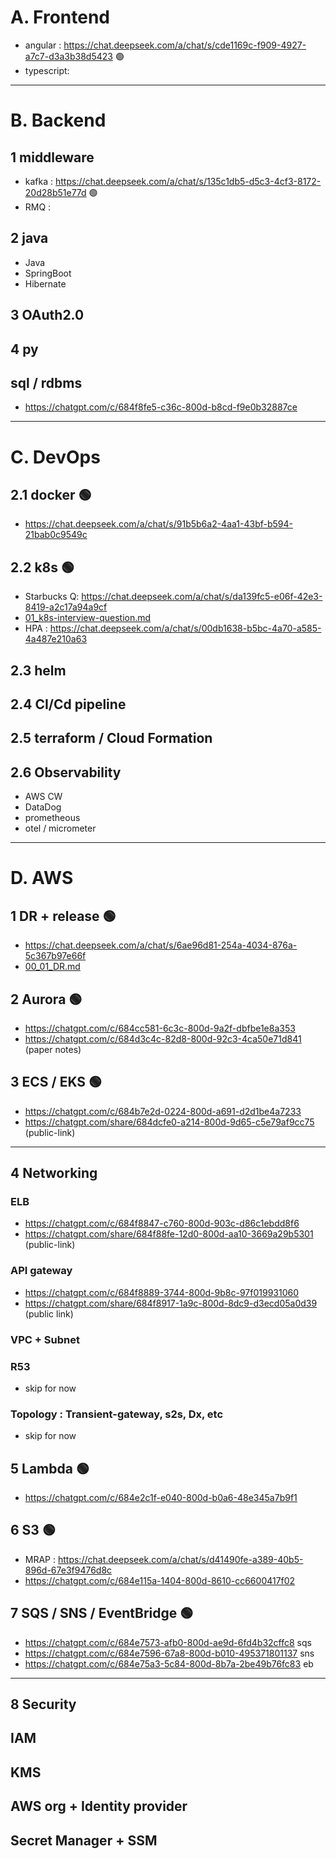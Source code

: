 # A. Frontend
- angular : https://chat.deepseek.com/a/chat/s/cde1169c-f909-4927-a7c7-d3a3b38d5423 :green_circle:
- typescript: 
---
# B. Backend
## 1 middleware
- kafka : https://chat.deepseek.com/a/chat/s/135c1db5-d5c3-4cf3-8172-20d28b51e77d  :green_circle:
- RMQ :

## 2 java
- Java
- SpringBoot
- Hibernate

## 3 OAuth2.0

## 4 py

## sql / rdbms
- https://chatgpt.com/c/684f8fe5-c36c-800d-b8cd-f9e0b32887ce

---
# C. DevOps
## 2.1 docker  :green_circle:
- https://chat.deepseek.com/a/chat/s/91b5b6a2-4aa1-43bf-b594-21bab0c9549c 
## 2.2 k8s :green_circle:
- Starbucks Q: https://chat.deepseek.com/a/chat/s/da139fc5-e06f-42e3-8419-a2c17a94a9cf
- [01_k8s-interview-question.md](../03_Kubernetes/01_k8s-interview-question.md)
- HPA : https://chat.deepseek.com/a/chat/s/00db1638-b5bc-4a70-a585-4a487e210a63

## 2.3 helm

## 2.4 CI/Cd pipeline

## 2.5 terraform / Cloud Formation

## 2.6 Observability
- AWS CW
- DataDog
- prometheous
- otel / micrometer

---
# D. AWS
## 1 DR + release  :green_circle:
- https://chat.deepseek.com/a/chat/s/6ae96d81-254a-4034-876a-5c367b97e66f
- [00_01_DR.md](../10_Architecture/00_01_DR.md)
## 2 Aurora :green_circle:
- https://chatgpt.com/c/684cc581-6c3c-800d-9a2f-dbfbe1e8a353
- https://chatgpt.com/c/684d3c4c-82d8-800d-92c3-4ca50e71d841 (paper notes)
## 3 ECS / EKS  :green_circle:
- https://chatgpt.com/c/684b7e2d-0224-800d-a691-d2d1be4a7233
- https://chatgpt.com/share/684dcfe0-a214-800d-9d65-c5e79af9cc75 (public-link)

---
## 4 Networking
###  ELB
- https://chatgpt.com/c/684f8847-c760-800d-903c-d86c1ebdd8f6
- https://chatgpt.com/share/684f88fe-12d0-800d-aa10-3669a29b5301 (public-link)
###  API gateway
- https://chatgpt.com/c/684f8889-3744-800d-9b8c-97f019931060
- https://chatgpt.com/share/684f8917-1a9c-800d-8dc9-d3ecd05a0d39 (public link)
###  VPC + Subnet 

### R53 
- skip for now
### Topology : Transient-gateway, s2s, Dx, etc
- skip for now

## 5 Lambda :green_circle:
- https://chatgpt.com/c/684e2c1f-e040-800d-b0a6-48e345a7b9f1
## 6 S3 :green_circle:
- MRAP : https://chat.deepseek.com/a/chat/s/d41490fe-a389-40b5-896d-67e3f9476d8c
- https://chatgpt.com/c/684e115a-1404-800d-8610-cc6600417f02
## 7 SQS / SNS / EventBridge :green_circle:
- https://chatgpt.com/c/684e7573-afb0-800d-ae9d-6fd4b32cffc8 sqs
- https://chatgpt.com/c/684e7596-67a8-800d-b010-495371801137 sns
- https://chatgpt.com/c/684e75a3-5c84-800d-8b7a-2be49b76fc83 eb

---
## 8 Security
## IAM
## KMS
## AWS org + Identity provider
## Secret Manager + SSM

